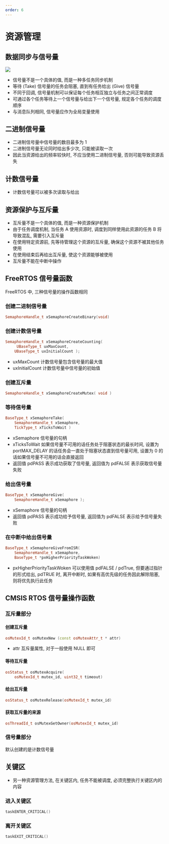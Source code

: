 ```yaml
---
order: 6
---
```


# 资源管理
## 数据同步与信号量
![](./src/semaphore.webp)

* 信号量不是一个具体的值, 而是一种多任务同步机制
* 等待 (Take) 信号量的任务会阻塞, 直到有任务给出 (Give) 信号量
* 不同于回调, 信号量机制可以保证每个任务相互独立与任务之间正常调度
* 可通过各个任务等待上一个信号量与给出下一个信号量, 规定各个任务的调度顺序
* 与消息队列相同, 信号量应作为全局变量使用

## 二进制信号量
* 二进制信号量中信号量的数目最多为 1
* 二进制信号量无论同时给出多少次, 只能被读取一次
* 因此当资源给出的频率较快时, 不应当使用二进制信号量, 否则可能导致资源丢失

## 计数信号量
* 计数信号量可以被多次读取与给出

## 资源保护与互斥量
* 互斥量不是一个具体的值, 而是一种资源保护机制
* 由于任务调度机制, 当任务 A 使用资源时, 调度到同样使用此资源的任务 B 将导致混乱, 需要引入互斥量
* 在使用特定资源前, 先等待管理这个资源的互斥量, 确保这个资源不被其他任务使用
* 在使用结束后再给出互斥量, 使这个资源能够被使用
* 互斥量不能在中断中操作

## FreeRTOS 信号量函数
FreeRTOS 中, 三种信号量的操作函数相同

### 创建二进制信号量
```cpp
SemaphoreHandle_t xSemaphoreCreateBinary(void)
```

### 创建计数信号量
```cpp
SemaphoreHandle_t xSemaphoreCreateCounting(
     UBaseType_t uxMaxCount,
    UBaseType_t uxInitialCount );
```
* uxMaxCount 
计数信号量包含信号量的最大值
* uxInitialCount 
计数信号量中信号量的初始值

### 创建互斥量
```cpp
SemaphoreHandle_t xSemaphoreCreateMutex( void )
```

### 等待信号量
```cpp
BaseType_t xSemaphoreTake( 
    SemaphoreHandle_t xSemaphore, 
    TickType_t xTicksToWait )
```
* xSemaphore 
信号量的句柄
* xTicksToWait 
如果信号量不可用的话任务处于阻塞状态的最长时间, 设置为  portMAX_DELAY 的话任务会一直处于阻塞状态直到信号量可用, 设置为 0 的话如果信号量不可用的话会直接返回
* 返回值
pdPASS 表示成功获取了信号量, 返回值为 pdFALSE 表示获取信号量失败

### 给出信号量
```cpp
BaseType_t xSemaphoreGive( 
    SemaphoreHandle_t xSemaphore );
```
* xSemaphore 
信号量的句柄
* 返回值
pdPASS 表示成功给予信号量, 返回值为 pdFALSE 表示给予信号量失败

### 在中断中给出信号量
```cpp
BaseType_t xSemaphoreGiveFromISR( 
    SemaphoreHandle_t xSemaphore,
    BaseType_t *pxHigherPriorityTaskWoken) 
```
* pxHigherPriorityTaskWoken
可以使用值 pdFALSE / pdTrue, 但要通过指针的形式给出, pdTRUE 时, 离开中断时, 如果有高优先级的任务因此解除阻塞, 则将优先执行此任务

## CMSIS RTOS 信号量操作函数
### 互斥量部分
#### 创建互斥量
```cpp
osMutexId_t osMutexNew (const osMutexAttr_t * attr)	
```
* attr
互斥量属性, 对于一般使用 NULL 即可

#### 等待互斥量
```cpp
osStatus_t osMutexAcquire(
    osMutexId_t mutex_id, uint32_t timeout)	
```

#### 给出互斥量
```cpp
osStatus_t osMutexRelease(osMutexId_t mutex_id)	
```

#### 获取互斥量的来源
```cpp
osThreadId_t osMutexGetOwner(osMutexId_t mutex_id)	
```

### 信号量部分
默认创建的是计数信号量


## 关键区
* 另一种资源管理方法, 在关键区内, 任务不能被调度, 必须完整执行关键区内的内容

### 进入关键区
```cpp
taskENTER_CRITICAL()
```

### 离开关键区
```cpp
taskEXIT_CRITICAL()
```
